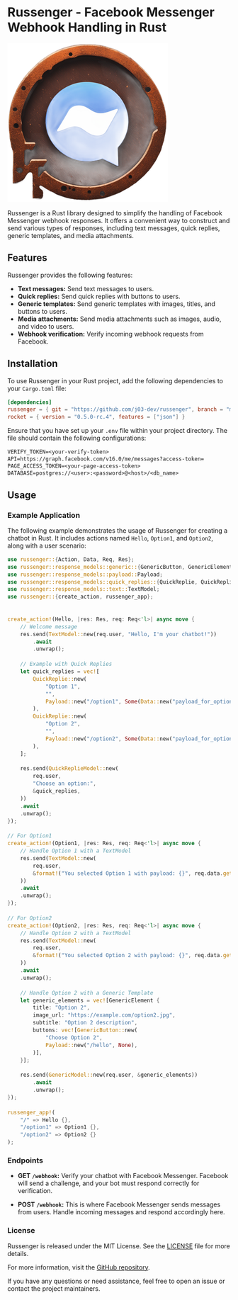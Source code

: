 # Russenger - Facebook Messenger Webhook Handling in Rust

![Russenger Logo](./image.png)

Russenger is a Rust library designed to simplify the handling of Facebook Messenger webhook responses. It offers a convenient way to construct and send various types of responses, including text messages, quick replies, generic templates, and media attachments.

## Features

Russenger provides the following features:

- **Text messages:** Send text messages to users.
- **Quick replies:** Send quick replies with buttons to users.
- **Generic templates:** Send generic templates with images, titles, and buttons to users.
- **Media attachments:** Send media attachments such as images, audio, and video to users.
- **Webhook verification:** Verify incoming webhook requests from Facebook.

## Installation

To use Russenger in your Rust project, add the following dependencies to your `Cargo.toml` file:

```toml
[dependencies]
russenger = { git = "https://github.com/j03-dev/russenger", branch = "main" }
rocket = { version = "0.5.0-rc.4", features = ["json"] }
```

Ensure that you have set up your `.env` file within your project directory. The file should contain the following configurations:

```env
VERIFY_TOKEN=<your-verify-token>
API=https://graph.facebook.com/v16.0/me/messages?access-token=
PAGE_ACCESS_TOKEN=<your-page-access-token>
DATABASE=postgres://<user>:<password>@<host>/<db_name>
```

## Usage

### Example Application

The following example demonstrates the usage of Russenger for creating a chatbot in Rust. It includes actions named `Hello`, `Option1`, and `Option2`, along with a user scenario:

```rust
use russenger::{Action, Data, Req, Res};
use russenger::response_models::generic::{GenericButton, GenericElement, GenericModel};
use russenger::response_models::payload::Payload;
use russenger::response_models::quick_replies::{QuickReplie, QuickReplieModel};
use russenger::response_models::text::TextModel;
use russenger::{create_action, russenger_app};


create_action!(Hello, |res: Res, req: Req<'l>| async move {
    // Welcome message
    res.send(TextModel::new(req.user, "Hello, I'm your chatbot!"))
        .await
        .unwrap();

    // Example with Quick Replies
    let quick_replies = vec![
        QuickReplie::new(
            "Option 1",
            "",
            Payload::new("/option1", Some(Data::new("payload_for_option1", None))),
        ),
        QuickReplie::new(
            "Option 2",
            "",
            Payload::new("/option2", Some(Data::new("payload_for_option2", None))),
        ),
    ];

    res.send(QuickReplieModel::new(
        req.user,
        "Choose an option:",
        &quick_replies,
    ))
    .await
    .unwrap();
});

// For Option1
create_action!(Option1, |res: Res, req: Req<'l>| async move {
    // Handle Option 1 with a TextModel
    res.send(TextModel::new(
        req.user,
        &format!("You selected Option 1 with payload: {}", req.data.get_value::<String>()),
    ))
    .await
    .unwrap();
});

// For Option2
create_action!(Option2, |res: Res, req: Req<'l>| async move {
    // Handle Option 2 with a TextModel
    res.send(TextModel::new(
        req.user,
        &format!("You selected Option 2 with payload: {}", req.data.get_value::<String>()),
    ))
    .await
    .unwrap();

    // Handle Option 2 with a Generic Template
    let generic_elements = vec![GenericElement {
        title: "Option 2",
        image_url: "https://example.com/option2.jpg",
        subtitle: "Option 2 description",
        buttons: vec![GenericButton::new(
            "Choose Option 2",
            Payload::new("/hello", None),
        )],
    }];

    res.send(GenericModel::new(req.user, &generic_elements))
        .await
        .unwrap();
});

russenger_app!(
    "/" => Hello {},
    "/option1" => Option1 {},
    "/option2" => Option2 {}
);
```

### Endpoints

- **GET `/webhook`:** Verify your chatbot with Facebook Messenger. Facebook will send a challenge, and your bot must respond correctly for verification.

- **POST `/webhook`:** This is where Facebook Messenger sends messages from users. Handle incoming messages and respond accordingly here.

### License

Russenger is released under the MIT License. See the [LICENSE](LICENSE) file for more details.

For more information, visit the [GitHub repository](https://github.com/j03-dev/russenger).

If you have any questions or need assistance, feel free to open an issue or contact the project maintainers.